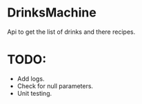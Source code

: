 # DrinksMachine
 Api to get the list of drinks and there recipes.
# TODO:
* Add logs.
* Check for null parameters.
* Unit testing.

